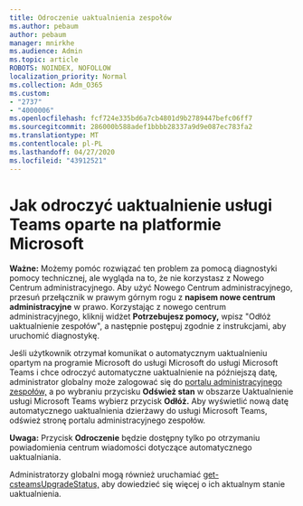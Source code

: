 ```yaml
---
title: Odroczenie uaktualnienia zespołów
ms.author: pebaum
author: pebaum
manager: mnirkhe
ms.audience: Admin
ms.topic: article
ROBOTS: NOINDEX, NOFOLLOW
localization_priority: Normal
ms.collection: Adm_O365
ms.custom:
- "2737"
- "4000006"
ms.openlocfilehash: fcf724e335bd6a7cb4801d9b2789447befc06ff7
ms.sourcegitcommit: 286000b588adef1bbbb28337a9d9e087ec783fa2
ms.translationtype: MT
ms.contentlocale: pl-PL
ms.lasthandoff: 04/27/2020
ms.locfileid: "43912521"
---
```

# <a name="how-to-postpone-the-microsoft-driven-teams-upgrade"></a>Jak odroczyć uaktualnienie usługi Teams oparte na platformie Microsoft

**Ważne:** Możemy pomóc rozwiązać ten problem za pomocą diagnostyki pomocy technicznej, ale wygląda na to, że nie korzystasz z Nowego Centrum administracyjnego. Aby użyć Nowego Centrum administracyjnego, przesuń przełącznik w prawym górnym rogu z **napisem nowe centrum administracyjne** w prawo. Korzystając z nowego centrum administracyjnego, kliknij widżet **Potrzebujesz pomocy,** wpisz "Odłóż uaktualnienie zespołów", a następnie postępuj zgodnie z instrukcjami, aby uruchomić diagnostykę.

Jeśli użytkownik otrzymał komunikat o automatycznym uaktualnieniu opartym na programie Microsoft do usługi Microsoft do usługi Microsoft Teams i chce odroczyć automatyczne uaktualnienie na późniejszą datę, administrator globalny może zalogować się do [portalu administracyjnego zespołów,](https://admin.teams.microsoft.com/dashboard) a po wybraniu przycisku **Odśwież stan** w obszarze Uaktualnienie usługi Microsoft Teams wybierz przycisk **Odłóż.** Aby wyświetlić nową datę automatycznego uaktualnienia dzierżawy do usługi Microsoft Teams, odśwież stronę portalu administracyjnego zespołów.

**Uwaga:** Przycisk **Odroczenie** będzie dostępny tylko po otrzymaniu powiadomienia centrum wiadomości dotyczące automatycznego uaktualniania. 

Administratorzy globalni mogą również uruchamiać [get-csteamsUpgradeStatus,](https://docs.microsoft.com/powershell/module/skype/get-csteamsupgradestatus?view=skype-ps) aby dowiedzieć się więcej o ich aktualnym stanie uaktualnienia.
